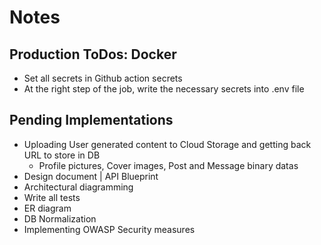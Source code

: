 # Notes

## Production ToDos: Docker

- Set all secrets in Github action secrets
- At the right step of the job, write the necessary secrets into .env file

## Pending Implementations

- Uploading User generated content to Cloud Storage and getting back URL to store in DB
  - Profile pictures, Cover images, Post and Message binary datas
- Design document | API Blueprint
- Architectural diagramming
- Write all tests
- ER diagram
- DB Normalization
- Implementing OWASP Security measures
